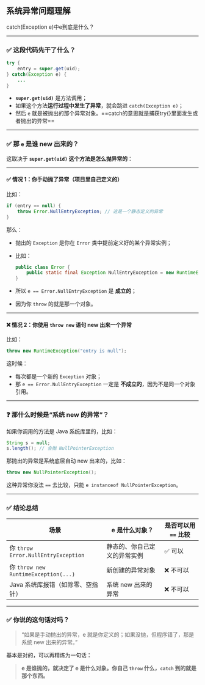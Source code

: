 ## 系统异常问题理解

catch(Exception e)中e到底是什么？

------

### ✅ 这段代码先干了什么？

```java
try {
    entry = super.get(uid);
} catch(Exception e) {
    ...
}
```

- **`super.get(uid)`** 是方法调用；
- 如果这个方法**运行过程中发生了异常**，就会跳进 `catch(Exception e)`；
- 然后 `e` 就是被抛出的那个异常对象。==catch的意思就是捕获try{}里面发生或者抛出的异常==

------

### ✅ 那 `e` 是谁 new 出来的？

这取决于 **`super.get(uid)` 这个方法是怎么抛异常的**：

------

#### ✅ 情况 1：你手动抛了异常（项目里自己定义的）

比如：

```java
if (entry == null) {
    throw Error.NullEntryException; // 这是一个静态定义的异常
}
```

那么：

- 抛出的 `Exception` 是你在 `Error` 类中提前定义好的某个异常实例；

- 比如：

  ```java
  public class Error {
      public static final Exception NullEntryException = new RuntimeException("null entry");
  }
  ```

- 所以 `e == Error.NullEntryException` 是 **成立的**；

- 因为你 `throw` 的就是那一个对象。

------

#### ❌ 情况 2：你使用 `throw new` 语句 new 出来一个异常

比如：

```java
throw new RuntimeException("entry is null");
```

这时候：

- 每次都是一个新的 `Exception` 对象；
- 那 `e == Error.NullEntryException` 一定是 **不成立的**，因为不是同一个对象引用。

------

### ❓ 那什么时候是“系统 new 的异常”？

如果你调用的方法是 Java 系统库里的，比如：

```java
String s = null;
s.length(); // 会抛 NullPointerException
```

那抛出的异常是系统底层自动 new 出来的，比如：

```java
throw new NullPointerException();
```

这种异常你没法 `==` 去比较，只能 `e instanceof NullPointerException`。

------

### ✅ 结论总结

| 场景                                 | e 是什么对象？               | 是否可以用 `==` 比较 |
| ------------------------------------ | ---------------------------- | -------------------- |
| 你 `throw Error.NullEntryException`  | 静态的、你自己定义的异常实例 | ✅ 可以               |
| 你 `throw new RuntimeException(...)` | 新创建的异常对象             | ❌ 不可以             |
| Java 系统库报错（如除零、空指针）    | 系统 new 出来的异常          | ❌ 不可以             |

------

### ✅ 你说的这句话对吗？

> “如果是手动抛出的异常，e 就是你定义的；如果没抛，但程序错了，那是系统 new 出来的异常。”

基本是对的，可以再精炼为一句话：

> **e 是谁抛的，就决定了 e 是什么对象。你自己 `throw` 什么，`catch` 到的就是那个东西。**

